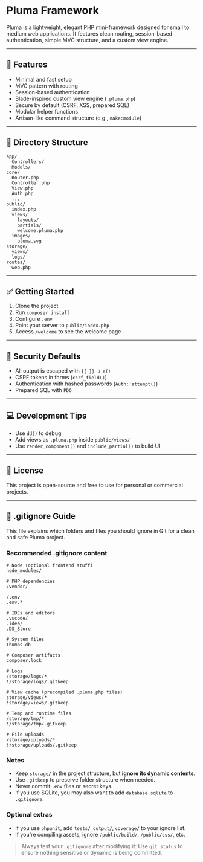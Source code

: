 # Pluma Framework

Pluma is a lightweight, elegant PHP mini-framework designed for small to medium web applications.
It features clean routing, session-based authentication, simple MVC structure, and a custom view engine.

---

## 🚀 Features

- Minimal and fast setup
- MVC pattern with routing
- Session-based authentication
- Blade-inspired custom view engine (`.pluma.php`)
- Secure by default (CSRF, XSS, prepared SQL)
- Modular helper functions
- Artisan-like command structure (e.g., `make:module`)

---

## 📂 Directory Structure

```
app/
  Controllers/
  Models/
core/
  Router.php
  Controller.php
  View.php
  Auth.php
  ...
public/
  index.php
  views/
    layouts/
    partials/
    welcome.pluma.php
  images/
    pluma.svg
storage/
  views/
  logs/
routes/
  web.php
```

---

## ✅ Getting Started

1. Clone the project
2. Run `composer install`
3. Configure `.env`
4. Point your server to `public/index.php`
5. Access `/welcome` to see the welcome page

---

## 🔐 Security Defaults

- All output is escaped with `{{ }}` → `e()`
- CSRF tokens in forms (`csrf_field()`)
- Authentication with hashed passwords (`Auth::attempt()`)
- Prepared SQL with `PDO`

---

## 💻 Development Tips

- Use `dd()` to debug
- Add views as `.pluma.php` inside `public/views/`
- Use `render_component()` and `include_partial()` to build UI

---

## 🧾 License

This project is open-source and free to use for personal or commercial projects.

---

## 📁 .gitignore Guide

This file explains which folders and files you should ignore in Git for a clean and safe Pluma project.

### Recommended .gitignore content

```
# Node (optional frontend stuff)
node_modules/

# PHP dependencies
/vendor/

/.env
.env.*

# IDEs and editors
.vscode/
.idea/
.DS_Store

# System files
Thumbs.db

# Composer artifacts
composer.lock

# Logs
/storage/logs/*
!/storage/logs/.gitkeep

# View cache (precompiled .pluma.php files)
storage/views/*
!storage/views/.gitkeep

# Temp and runtime files
/storage/tmp/*
!/storage/tmp/.gitkeep

# File uploads
/storage/uploads/*
!/storage/uploads/.gitkeep
```

### Notes

- Keep `storage/` in the project structure, but **ignore its dynamic contents**.
- Use `.gitkeep` to preserve folder structure when needed.
- Never commit `.env` files or secret keys.
- If you use SQLite, you may also want to add `database.sqlite` to `.gitignore`.

### Optional extras

- If you use `phpunit`, add `tests/_output/`, `coverage/` to your ignore list.
- If you're compiling assets, ignore `/public/build/`, `/public/css/`, etc.

> Always test your `.gitignore` after modifying it:
> Use `git status` to ensure nothing sensitive or dynamic is being committed.
